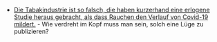 * [Die Tabakindustrie ist so falsch, die haben kurzerhand eine erlogene Studie heraus gebracht, als dass Rauchen den Verlauf von Covid-19 mildert.](https://blog.fefe.de/?ts=9e3d013a) - Wie verdreht im Kopf muss man sein, solch eine Lüge zu publizieren?
